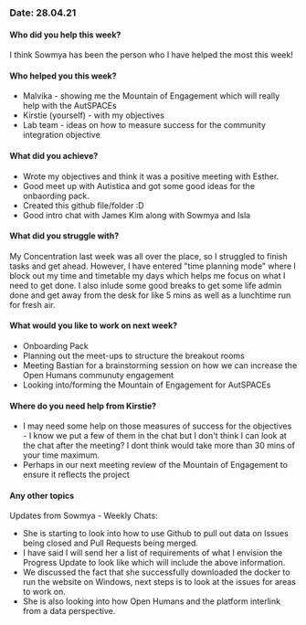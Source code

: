### Date: 28.04.21

#### Who did you help this week?

I think Sowmya has been the person who I have helped the most this week!

#### Who helped you this week?

- Malvika - showing me the Mountain of Engagement which will really help with the AutSPACEs
- Kirstie (yourself) - with my objectives 
- Lab team - ideas on how to measure success for the community integration objective

#### What did you achieve?

- Wrote my objectives and think it was a positive meeting with Esther. 
- Good meet up with Autistica and got some good ideas for the onbaording pack. 
- Created this github file/folder :D 
- Good intro chat with James Kim along with Sowmya and Isla

#### What did you struggle with?

My Concentration last week was all over the place, so I struggled to finish tasks and get ahead. However, I have entered "time planning mode" where I block out my time and timetable my days which helps me focus on what I need to get done. I also inlude some good breaks to get some life admin done and get away from the desk for like 5 mins as well as a lunchtime run for fresh air. 

#### What would you like to work on next week?

- Onboarding Pack
- Planning out the meet-ups to structure the breakout rooms 
- Meeting Bastian for a brainstorming session on how we can increase the Open Humans communuty engagement
- Looking into/forming the Mountain of Engagement for AutSPACEs

#### Where do you need help from Kirstie?

- I may need some help on those measures of success for the objectives - I know we put a few of them in the chat but I don't think I can look at the chat after the meeting? I dont think would take more than 30 mins of your time maximum.
- Perhaps in our next meeting review of the Mountain of Engagement to ensure it reflects the project

#### Any other topics

Updates from Sowmya - Weekly Chats:
- She is starting to look into how to use Github to pull out data on Issues being closed and Pull Requests being merged. 
- I have said I will send her a list of requirements of what I envision the Progress Update to look like which will include the above information. 
- We discussed the fact that she successfully downloaded the docker to run the website on Windows, next steps is to look at the issues for areas to work on. 
- She is also looking into how Open Humans and the platform interlink from a data perspective. 
